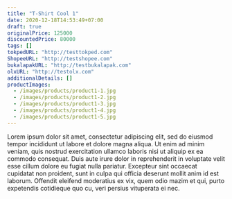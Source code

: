 ```yaml
---
title: "T-Shirt Cool 1"
date: 2020-12-18T14:53:49+07:00
draft: true
originalPrice: 125000
discountedPrice: 80000
tags: []
tokpedURL: "http://testtokped.com"
ShopeeURL: "http://testshopee.com"
bukalapakURL: "http://testbukalapak.com"
olxURL: "http://testolx.com"
additionalDetails: []
productImages: 
  - /images/products/product1-1.jpg
  - /images/products/product1-2.jpg
  - /images/products/product1-3.jpg
  - /images/products/product1-4.jpg
  - /images/products/product1-5.jpg
---
```


Lorem ipsum dolor sit amet, consectetur adipiscing elit, sed do eiusmod tempor incididunt ut labore et dolore magna aliqua. Ut enim ad minim veniam, quis nostrud exercitation ullamco laboris nisi ut aliquip ex ea commodo consequat. Duis aute irure dolor in reprehenderit in voluptate velit esse cillum dolore eu fugiat nulla pariatur. Excepteur sint occaecat cupidatat non proident, sunt in culpa qui officia deserunt mollit anim id est laborum. Offendit eleifend moderatius ex vix, quem odio mazim et qui, purto expetendis cotidieque quo cu, veri persius vituperata ei nec.